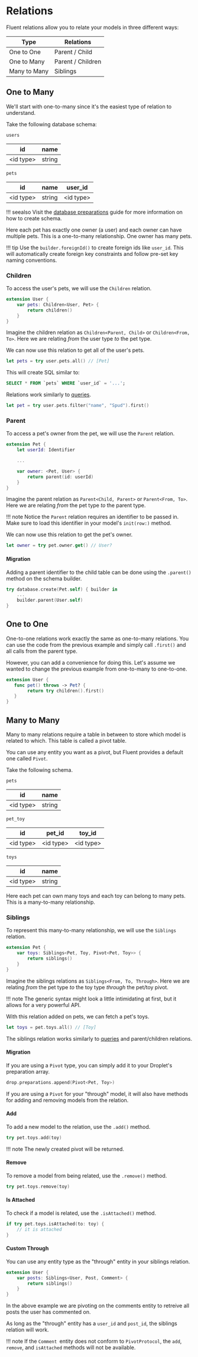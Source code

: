 # Relations

Fluent relations allow you to relate your models in three different ways:

| Type         | Relations         |
|--------------|-------------------|
| One to One   | Parent / Child    |
| One to Many  | Parent / Children |
| Many to Many | Siblings          |


## One to Many

We'll start with one-to-many since it's the easiest type of relation to understand.

Take the following database schema:

`users`

| id              | name   |
|-----------------|--------|
| &lt;id type&gt; | string |

`pets`

| id              | name   | user_id         |
|-----------------|--------|-----------------|
| &lt;id type&gt; | string | &lt;id type&gt; |

!!! seealso
    Visit the [database preparations](database.md#preparations) guide for more information
    on how to create schema.

Here each pet has exactly one owner (a user) and each owner can have multiple pets. 
This is a one-to-many relationship. One owner has many pets.

!!! tip
    Use the `builder.foreignId()` to create foreign ids like `user_id`. This will automatically
    create foreign key constraints and follow pre-set key naming conventions.

### Children

To access the user's pets, we will use the `Children` relation.

```swift
extension User {
    var pets: Children<User, Pet> {
        return children()
    }
}
```

Imagine the children relation as `Children<Parent, Child>` or `Children<From, To>`.
Here we are relating _from_ the user type _to_ the pet type.

We can now use this relation to get all of the user's pets.

```swift
let pets = try user.pets.all() // [Pet]
```

This will create SQL similar to:

```sql
SELECT * FROM `pets` WHERE `user_id` = '...';
```

Relations work similarly to [queries](query.md).

```swift
let pet = try user.pets.filter("name", "Spud").first()
```

### Parent

To access a pet's owner from the pet, we will use the `Parent` relation.

```swift
extension Pet {
    let userId: Identifier

    ...

    var owner: <Pet, User> {
        return parent(id: userId)
    }
}
```

Imagine the parent relation as `Parent<Child, Parent>` or `Parent<From, To>`.
Here we are relating _from_ the pet type _to_ the parent type.

!!! note
    Notice the `Parent` relation requires an identifier to be passed in. 
    Make sure to load this identifier in your model's `init(row:)` method.

We can now use this relation to get the pet's owner.

```swift
let owner = try pet.owner.get() // User?
```

#### Migration

Adding a parent identifier to the child table can be done using the `.parent()` method on
the schema builder.

```swift
try database.create(Pet.self) { builder in
    ...
    builder.parent(User.self)
}
```

## One to One

One-to-one relations work exactly the same as one-to-many relations. You can use the
code from the previous example and simply call `.first()` and all calls from the parent type.

However, you can add a convenience for doing this. Let's assume we wanted to change the previous
example from one-to-many to one-to-one.

```swift
extension User {
   func pet() throws -> Pet? {
        return try children().first()
   } 
}
```

## Many to Many

Many to many relations require a table in between to store which model is related to which. 
This table is called a pivot table.

You can use any entity you want as a pivot, but Fluent provides a default one called `Pivot`.

Take the following schema.

`pets`

| id              | name   |
|-----------------|--------|
| &lt;id type&gt; | string |

`pet_toy`

| id              | pet_id          | toy_id          |
|-----------------|-----------------|-----------------|
| &lt;id type&gt; | &lt;id type&gt; | &lt;id type&gt; |


`toys`

| id              | name   |
|-----------------|--------|
| &lt;id type&gt; | string |

Here each pet can own many toys and each toy can belong to many pets. This is a many-to-many relationship.

### Siblings

To represent this many-to-many relationship, we will use the `Siblings` relation.

```swift
extension Pet {
    var toys: Siblings<Pet, Toy, Pivot<Pet, Toy>> {
        return siblings()
    }
}
```

Imagine the siblings relations as `Siblings<From, To, Through>`.
Here we are relating _from_ the pet type _to_ the toy type _through_ the pet/toy pivot.

!!! note
    The generic syntax might look a little intimidating at first, but it allows for a very powerful API.

With this relation added on pets, we can fetch a pet's toys.

```swift
let toys = pet.toys.all() // [Toy]
```

The siblings relation works similarly to [queries](query.md) and parent/children relations. 

#### Migration

If you are using a `Pivot` type, you can simply add it to your Droplet's preparation array.

```swift
drop.preparations.append(Pivot<Pet, Toy>)
```

If you are using a `Pivot` for your "through" model, it will also have methods for adding and removing models from the relation.

#### Add

To add a new model to the relation, use the `.add()` method.

```swift
try pet.toys.add(toy)
```

!!! note
    The newly created pivot will be returned.

#### Remove

To remove a model from being related, use the `.remove()` method.

```swift
try pet.toys.remove(toy)
```

#### Is Attached

To check if a model is related, use the `.isAttached()` method.

```swift
if try pet.toys.isAttached(to: toy) {
    // it is attached
}
```

#### Custom Through

You can use any entity type as the "through" entity in your siblings relation. 

```swift
extension User {
    var posts: Siblings<User, Post, Comment> {
        return siblings()
    }
}
```

In the above example we are pivoting on the comments entity to retreive all posts the user
has commented on.

As long as the "through" entity has a `user_id` and `post_id`, the siblings relation will work.

!!! note
    If the `Comment `entity does not conform to `PivotProtocol`, the 
    `add`, `remove`, and `isAttached` methods will not be available.
